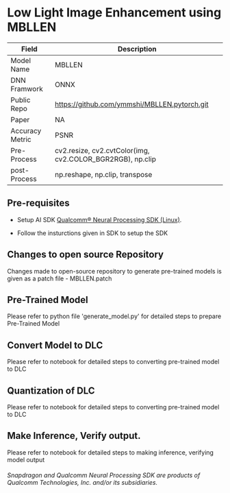 # Low Light Image Enhancement using MBLLEN

| Field | Description |
| --- | --- |
| Model Name | MBLLEN |
| DNN Framwork | ONNX |
| Public Repo  | https://github.com/ymmshi/MBLLEN.pytorch.git |
| Paper        | NA |
| Accuracy Metric | PSNR |
| Pre-Process | cv2.resize, cv2.cvtColor(img, cv2.COLOR_BGR2RGB), np.clip |
| post-Process| np.reshape, np.clip, transpose |

## Pre-requisites

- Setup AI SDK <a href="https://qpm.qualcomm.com/#/main/tools/details/qualcomm_neural_processing_sdk"> Qualcomm® Neural Processing SDK (Linux)</a>. 

- Follow the insturctions given in SDK to setup the SDK 


## Changes to open source Repository

Changes made to open-source repository to generate pre-trained models is given as a patch file - MBLLEN.patch

## Pre-Trained Model

Please refer to python file 'generate_model.py' for detailed steps to prepare Pre-Trained Model

## Convert Model to DLC

Please refer to notebook for detailed steps to converting pre-trained model to DLC

## Quantization of DLC

Please refer to notebook for detailed steps to converting pre-trained model to DLC

## Make Inference, Verify output. 

Please refer to notebook for detailed steps to making inference, verifying model output

###### *Snapdragon and Qualcomm Neural Processing SDK are products of Qualcomm Technologies, Inc. and/or its subsidiaries.*